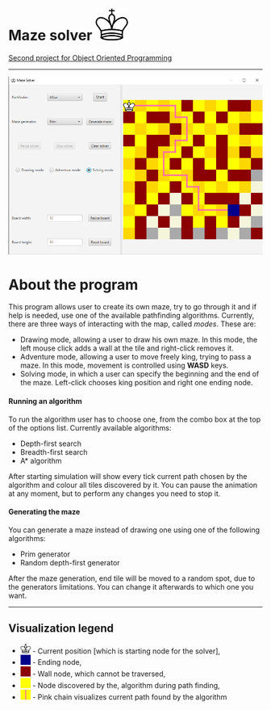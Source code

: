 # Maze solver <img src="media/king.png" width=64/>

<a href="https://github.com/apohllo/obiektowe-lab/blob/master/proj2/PathfindingVisualizer.md"> Second project for Object Oriented Programming </a>

---

<img src="media/screenshot.png"/>

# About the program

This program allows user to create its own maze, try to go through it and if help is needed, use one of the available pathfinding algorithms. Currently, there are three ways of interacting with the map, called _modes_. These are:

- Drawing mode, allowing a user to draw his own maze. In this mode, the left mouse click adds a wall at the tile and right-click removes it. 
- Adventure mode, allowing a user to move freely king, trying to pass a maze. In this mode, movement is controlled using **WASD** keys.
- Solving mode, in which a user can specify the beginning and the end of the maze. Left-click chooses king position and right one ending node.

#### Running an algorithm

To run the algorithm user has to choose one, from the combo box at the top of the options list. Currently available algorithms:

- Depth-first search
- Breadth-first search
- A* algorithm

After starting simulation will show every tick current path chosen by the algorithm and colour all tiles discovered by it. You can pause the animation at any moment, but to perform any changes you need to stop it.

#### Generating the maze

You can generate a maze instead of drawing one using one of the following algorithms:

- Prim generator
- Random depth-first generator

After the maze generation, end tile will be moved to a random spot, due to the generators limitations. You can change it afterwards to which one you want.

 ---

## Visualization legend

- <img src="media/king.png" width=20/> - Current position [which is starting node for the solver],
- <img src="media/blue_square.png" width=20/> - Ending node,
- <img src="media/red_square.png" width=20/> - Wall node, which cannot be traversed,
- <img src="media/yellow_square.png" width=20> - Node discovered by the, algorithm during path finding,
- <img src="media/pink_path.png" width=20> - Pink chain visualizes current path found by the algorithm